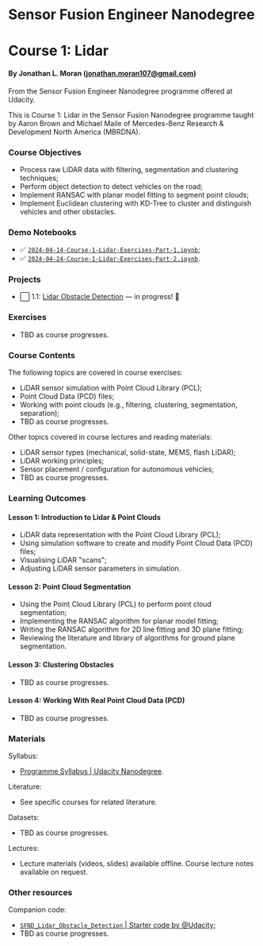 # Sensor Fusion Engineer Nanodegree
# Course 1: Lidar
#### By Jonathan L. Moran (jonathan.moran107@gmail.com)
From the Sensor Fusion Engineer Nanodegree programme offered at Udacity.

This is Course 1: Lidar in the Sensor Fusion Nanodegree programme taught by Aaron Brown and Michael Maile of Mercedes-Benz Research & Development North America (MBRDNA).


### Course Objectives
* Process raw LiDAR data with filtering, segmentation and clustering techniques;
* Perform object detection to detect vehicles on the road;
* Implement RANSAC with planar model fitting to segment point clouds;
* Implement Euclidean clustering with KD-Tree to cluster and distinguish vehicles and other obstacles.


### Demo Notebooks
* ✅ [`2024-04-14-Course-1-Lidar-Exercises-Part-1.ipynb`](https://github.com/jonathanloganmoran/ND313-Sensor-Fusion-Engineer/blob/main/1-Lidar/Exercises/2024-04-14-Course-1-Lidar-Exercises-Part-1.ipynb);
* ✅ [`2024-04-24-Course-1-Lidar-Exercises-Part-2.ipynb`](https://github.com/jonathanloganmoran/ND313-Sensor-Fusion-Engineer/blob/main/1-Lidar/Exercises/2024-04-24-Course-1-Lidar-Exercises-Part-2.ipynb).


### Projects
* ⬜️ 1.1: [Lidar Obstacle Detection](https://github.com/jonathanloganmoran/ND313-Sensor-Fusion-Engineer/tree/main/1-Lidar/1-1-Lidar-Obstacle-Detection) — in progress! 🎉


### Exercises
* TBD as course progresses.


### Course Contents
The following topics are covered in course exercises:
* LiDAR sensor simulation with Point Cloud Library (PCL);
* Point Cloud Data (PCD) files;
* Working with point clouds (e.g., filtering, clustering, segmentation, separation);
* TBD as course progresses. 

Other topics covered in course lectures and reading materials:
* LiDAR sensor types (mechanical, solid-state, MEMS, flash LiDAR);
* LiDAR working principles;
* Sensor placement / configuration for autonomous vehicles; 
* TBD as course progresses.


### Learning Outcomes
#### Lesson 1: Introduction to Lidar & Point Clouds
* LiDAR data representation with the Point Cloud Library (PCL);
* Using simulation software to create and modify Point Cloud Data (PCD) files;
* Visualising LiDAR "scans";
* Adjusting LiDAR sensor parameters in simulation.

#### Lesson 2: Point Cloud Segmentation
* Using the Point Cloud Library (PCL) to perform point cloud segmentation;
* Implementing the RANSAC algorithm for planar model fitting;
* Writing the RANSAC algorithm for 2D line fitting and 3D plane fitting;
* Reviewing the literature and library of algorithms for ground plane segmentation.

#### Lesson 3: Clustering Obstacles
* TBD as course progresses.

#### Lesson 4: Working With Real Point Cloud Data (PCD)
* TBD as course progresses.


### Materials
Syllabus:
* [Programme Syllabus | Udacity Nanodegree](https://cdn.sanity.io/files/tlr8oxjg/production/2ef5971be9234f68611a29889b0e5c17d7607aac.pdf).

Literature:
* See specific courses for related literature.

Datasets:
* TBD as course progresses.

Lectures:
* Lecture materials (videos, slides) available offline. Course lecture notes available on request.


### Other resources
Companion code:
* [`SFND_Lidar_Obstacle_Detection` | Starter code by @Udacity](https://github.com/udacity/SFND_Lidar_Obstacle_Detection);
* TBD as course progresses.
